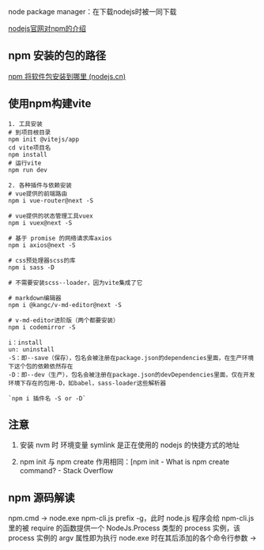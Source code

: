 node package manager：在下载nodejs时被一同下载

[nodejs官网对npm的介绍](http://nodejs.cn/learn/an-introduction-to-the-npm-package-manager)

## npm 安装的包的路径

[npm 将软件包安装到哪里 (nodejs.cn)](http://nodejs.cn/learn/where-does-npm-install-the-packages)

## 使用npm构建vite

```shell
1. 工具安装
# 到项目根目录
npm init @vitejs/app
cd vite项目名
npm install
# 运行vite
npm run dev

2. 各种插件与依赖安装
# vue提供的前端路由
npm i vue-router@next -S

# vue提供的状态管理工具vuex
npm i vuex@next -S

# 基于 promise 的网络请求库axios
npm i axios@next -S

# css预处理器scss的库
npm i sass -D

# 不需要安装scss--loader，因为vite集成了它

# markdown编辑器
npm i @kangc/v-md-editor@next -S

# v-md-editor进阶版（两个都要安装）
npm i codemirror -S
```

```shell
i：install
un: uninstall
-S：即--save（保存），包名会被注册在package.json的dependencies里面，在生产环境下这个包的依赖依然存在
-D：即--dev（生产），包名会被注册在package.json的devDependencies里面，仅在开发环境下存在的包用-D，如babel，sass-loader这些解析器

`npm i 插件名 -S or -D`
```

## 注意

1. 安装 nvm 时 环境变量 symlink 是正在使用的 nodejs 的快捷方式的地址

2. npm init 与 npm create 作用相同：[npm init - What is npm create command? - Stack Overflow

## npm 源码解读

npm.cmd -> node.exe npm-cli.js prefix -g，此时 node.js 程序会给 npm-cli.js 里的被 require 的函数提供一个 NodeJs.Process 类型的 process 实例，该 process 实例的 argv 属性即为执行 node.exe 时在其后添加的各个命令行参数 ->